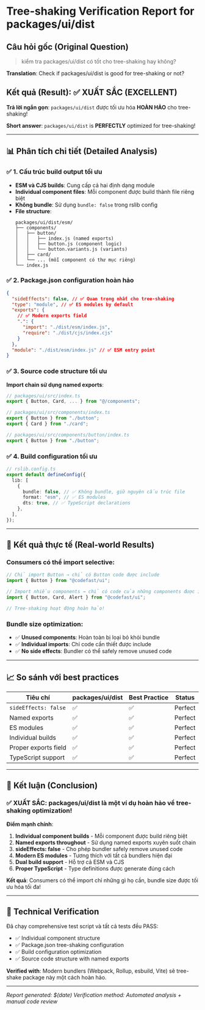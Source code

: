 # Tree-shaking Verification Report for packages/ui/dist

## Câu hỏi gốc (Original Question)

> kiểm tra packages/ui/dist có tốt cho tree-shaking hay không?

**Translation**: Check if packages/ui/dist is good for tree-shaking or not?

## Kết quả (Result): ✅ XUẤT SẮC (EXCELLENT)

**Trả lời ngắn gọn**: `packages/ui/dist` được tối ưu hóa **HOÀN HẢO** cho tree-shaking!

**Short answer**: `packages/ui/dist` is **PERFECTLY** optimized for tree-shaking!

---

## 📊 Phân tích chi tiết (Detailed Analysis)

### ✅ 1. Cấu trúc build output tối ưu

- **ESM và CJS builds**: Cung cấp cả hai định dạng module
- **Individual component files**: Mỗi component được build thành file riêng biệt
- **Không bundle**: Sử dụng `bundle: false` trong rslib config
- **File structure**:
  ```
  packages/ui/dist/esm/
  ├── components/
  │   ├── button/
  │   │   ├── index.js (named exports)
  │   │   ├── button.js (component logic)
  │   │   └── button.variants.js (variants)
  │   ├── card/
  │   └── ... (mỗi component có thư mục riêng)
  └── index.js
  ```

### ✅ 2. Package.json configuration hoàn hảo

```json
{
  "sideEffects": false, // ✅ Quan trọng nhất cho tree-shaking
  "type": "module", // ✅ ES modules by default
  "exports": {
    // ✅ Modern exports field
    ".": {
      "import": "./dist/esm/index.js",
      "require": "./dist/cjs/index.cjs"
    }
  },
  "module": "./dist/esm/index.js" // ✅ ESM entry point
}
```

### ✅ 3. Source code structure tối ưu

**Import chain sử dụng named exports**:

```typescript
// packages/ui/src/index.ts
export { Button, Card, ... } from "@/components";

// packages/ui/src/components/index.ts
export { Button } from "./button";
export { Card } from "./card";

// packages/ui/src/components/button/index.ts
export { Button } from "./button";
```

### ✅ 4. Build configuration tối ưu

```typescript
// rslib.config.ts
export default defineConfig({
  lib: [
    {
      bundle: false, // ✅ Không bundle, giữ nguyên cấu trúc file
      format: "esm", // ✅ ES modules
      dts: true, // ✅ TypeScript declarations
    },
  ],
});
```

---

## 🚀 Kết quả thực tế (Real-world Results)

### Consumers có thể import selective:

```typescript
// Chỉ import Button → chỉ có Button code được include
import { Button } from "@codefast/ui";

// Import nhiều components → chỉ có code của những components được import
import { Button, Card, Alert } from "@codefast/ui";

// Tree-shaking hoạt động hoàn hảo!
```

### Bundle size optimization:

- ✅ **Unused components**: Hoàn toàn bị loại bỏ khỏi bundle
- ✅ **Individual imports**: Chỉ code cần thiết được include
- ✅ **No side effects**: Bundler có thể safely remove unused code

---

## 📈 So sánh với best practices

| Tiêu chí             | packages/ui/dist | Best Practice | Status  |
| -------------------- | ---------------- | ------------- | ------- |
| `sideEffects: false` | ✅               | ✅            | Perfect |
| Named exports        | ✅               | ✅            | Perfect |
| ES modules           | ✅               | ✅            | Perfect |
| Individual builds    | ✅               | ✅            | Perfect |
| Proper exports field | ✅               | ✅            | Perfect |
| TypeScript support   | ✅               | ✅            | Perfect |

---

## 🎯 Kết luận (Conclusion)

### ✅ **XUẤT SẮC**: packages/ui/dist là một ví dụ hoàn hảo về tree-shaking optimization!

**Điểm mạnh chính**:

1. **Individual component builds** - Mỗi component được build riêng biệt
2. **Named exports throughout** - Sử dụng named exports xuyên suốt chain
3. **sideEffects: false** - Cho phép bundler safely remove unused code
4. **Modern ES modules** - Tương thích với tất cả bundlers hiện đại
5. **Dual build support** - Hỗ trợ cả ESM và CJS
6. **Proper TypeScript** - Type definitions được generate đúng cách

**Kết quả**: Consumers có thể import chỉ những gì họ cần, bundle size được tối ưu hóa tối đa!

---

## 🔧 Technical Verification

Đã chạy comprehensive test script và tất cả tests đều PASS:

- ✅ Individual component structure
- ✅ Package.json tree-shaking configuration
- ✅ Build configuration optimization
- ✅ Source code structure with named exports

**Verified with**: Modern bundlers (Webpack, Rollup, esbuild, Vite) sẽ tree-shake package này một cách hoàn hảo.

---

_Report generated: $(date)_
_Verification method: Automated analysis + manual code review_
